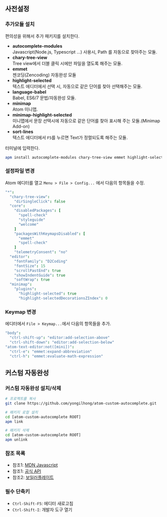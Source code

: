 ## 사전설정

### 추가모듈 설치
편의성을 위해서 추가 패키지를 설치한다.

  - __autocomplete-modules__  
    Javascript(Node.js, Typescript ...) 사용시, Path 를 자동으로 찾아주는 모듈.
  - __chary-tree-view__  
    Tree view에서 더블 클릭 시에만 파일을 열도록 해주는 모듈.
  - __emmet__  
    젠코딩(Zencoding) 자동완성 모듈
  - __highlight-selected__  
    텍스트 에디터에서 선택 시, 자동으로 같은 단어를 찾아 선택해주는 모듈.
  - __language-babel__  
    Babel, ES6/7 문법/자동완성 모듈.
  - __minimap__  
    Atom 미니맵.
  - __minimap-highlight-selected__  
    미니맵에서 문장 선택시에 자동으로 같은 단어를 찾아 표시해 주는 모듈.(Minimap Add-on)
  - __sort-lines__  
    텍스트 에디터에서 `F5`를 누르면 Text가 정렬되도록 해주는 모듈.

  터미널에 입력한다.

  ```sh
  apm install autocomplete-modules chary-tree-view emmet highlight-selected language-babel minimap minimap-highlight-selected sort-lines
  ```

### 설정파일 변경
Atom 에디터를 열고 `Menu > File > Config...` 에서 다음의 항목들을 수정.

```cson
"*":
  "chary-tree-view":
    "dirSingleClick": false
  "core":
    "disabledPackages": [
      "spell-check"
      "styleguide"
      "welcome"
    ]
    "packagesWithKeymapsDisabled": [
      "emmet"
      "spell-check"
    ]
    "telemetryConsent": "no"
  "editor":
    "fontFamily": "D2Coding"
    "fontSize": 15
    "scrollPastEnd": true
    "showIndentGuide": true
    "softWrap": true
  "minimap":
    "plugins":
      "highlight-selected": true
      "highlight-selectedDecorationsZIndex": 0
```

### Keymap 변경
에디터에서 `File > Keymap...`에서 다음의 항목들을 추가.

```cson
"body":
  "ctrl-shift-up": "editor:add-selection-above"
  "ctrl-shift-down": "editor:add-selection-below"
"atom-text-editor:not([mini])":
  "ctrl-e": "emmet:expand-abbreviation"
  "ctrl-h": "emmet:evaluate-math-expression"
```


## 커스텀 자동완성

### 커스텀 자동완성 설치/삭제

  ```sh
  # 프로젝트를 복사
  git clone https://github.com/yongilhong/atom-custom-autocomplete.git

  # 패키지 로컬 설치
  cd [atom-custom-autocomplete ROOT]
  apm link

  # 패키지 삭제
  cd [atom-custom-autocomplete ROOT]
  apm unlink
  ```

### 참조 목록
  - 참조1: [MDN Javascript](https://developer.mozilla.org/en-US/docs/Web/JavaScript)
  - 참조1: [공식 API](https://github.com/atom/autocomplete-plus/wiki/Provider-API)
  - 참조2: [보일러플레이트](http://codersblock.com/blog/creating-an-autocomplete-plug-in-for-atom/)

### 필수 단축키

  - `Ctrl-Shift-F5`: 에디터 새로고침
  - `Ctrl-Shift-I`: 개발자 도구 열기
